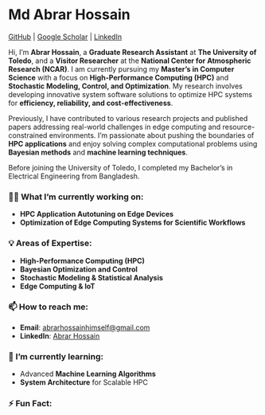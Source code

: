 # Md Abrar Hossain  
[GitHub](https://github.com/AbrarHossainHimself) | [Google Scholar](https://scholar.google.com/citations?user=NSkFoF4AAAAJ&hl=en) | [LinkedIn]([#](https://www.linkedin.com/in/abrarhossainhimself/))

Hi, I’m **Abrar Hossain**, a **Graduate Research Assistant** at **The University of Toledo**, and a **Visitor Researcher** at the **National Center for Atmospheric Research (NCAR)**. I am currently pursuing my **Master’s in Computer Science** with a focus on **High-Performance Computing (HPC)** and **Stochastic Modeling, Control, and Optimization**. My research involves developing innovative system software solutions to optimize HPC systems for **efficiency, reliability, and cost-effectiveness**.

Previously, I have contributed to various research projects and published papers addressing real-world challenges in edge computing and resource-constrained environments. I’m passionate about pushing the boundaries of **HPC applications** and enjoy solving complex computational problems using **Bayesian methods** and **machine learning techniques**.

Before joining the University of Toledo, I completed my Bachelor’s in Electrical Engineering from Bangladesh.

### 👨‍💻 What I’m currently working on:
- **HPC Application Autotuning on Edge Devices**  
- **Optimization of Edge Computing Systems for Scientific Workflows**

### 💡 Areas of Expertise:
- **High-Performance Computing (HPC)**
- **Bayesian Optimization and Control**
- **Stochastic Modeling & Statistical Analysis**
- **Edge Computing & IoT**

### 📫 How to reach me:
- **Email**: abrarhossainhimself@gmail.com 
- **LinkedIn**: [Abrar Hossain](https://www.linkedin.com/in/abrarhossainhimself/)

### 🔭 I’m currently learning:
- Advanced **Machine Learning Algorithms**  
- **System Architecture** for Scalable HPC  

### ⚡ Fun Fact:


